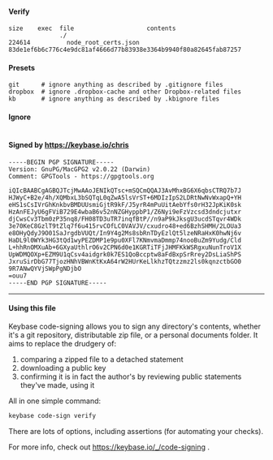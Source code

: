 #### Verify

```
size    exec  file                    contents                                                        
              ./                                                                                      
224614          node_root_certs.json  83de1ef6b6c776c4e9dc81af4666d77b83938e3364b9940f80a82645fab87257
```

#### Presets

```
git      # ignore anything as described by .gitignore files     
dropbox  # ignore .dropbox-cache and other Dropbox-related files
kb       # ignore anything as described by .kbignore files      
```

#### Ignore

```

```

<!-- summarize version = 0.0.4 -->

<!-- BEGIN SIGNATURES -->
#### Signed by https://keybase.io/chris
```
-----BEGIN PGP SIGNATURE-----
Version: GnuPG/MacGPG2 v2.0.22 (Darwin)
Comment: GPGTools - https://gpgtools.org

iQIcBAABCgAGBQJTcjMwAAoJENIkQTsc+mSQCmQQAJ3AvMhxBG6X6qbsCTRQ7b7J
HJWyC+B2e/4h/XQMbxL3bSQTqL0qZwA5lsVrST+6MDIzIpS2LDRtNwNvWxapQ+YH
eHS1sCsIVrGhKnkbvBMDUUsmiGjtR9kF/J5yrR4mPuUitAebYfs0rH32JpKiK0sk
HzAnFEJyU6gFViB729E4wbaB6v52nNZGHyppbP1/Z6Nyi9eFzVzcsd3dndcjutxr
djCwsCv3Tbm0zP35nq8/FH08TD3uTR7inqfBtP//n9aP9kJksgU3ucdSTqvr4WDk
3e70KeC8GzlT9tZlq7f6u415rvCOfLC0VAVJV/cxudro48+ed6BzhSHMH/2LOUa3
e8OHyQdyJ9O01SaJrgdbVUQt/In9Y4g2Ms8sbRnTDyEzlQt5lzeNRaHxK0hwNj6v
HaDL9l0WYk3HG3tQd1wyPEZDMP1e9pu0XFl7KNmvmaDmmp74nooBuZm9Yudg/Cld
L+hhRnOMXuAb+6GXyaUthlrO6v2CPN6d0e1KGRTiTFjJHMFKkWSRgxuNunTroV1X
UpWDMQOXp+EZM9U1qCsv4aidgrk0k7ES1QoBccptw8aFdBxpSrRrey2DsLiaShPS
JxruSirDbG77TjozHNhVBWnKtKxA64rW2HUrKeLlkhzTQtzzmz2ls0kqnzctbGO0
9R7ANwQYVjSWpPgNDjbO
=ouu7
-----END PGP SIGNATURE-----
```
<!-- END SIGNATURES -->

<hr>

#### Using this file

Keybase code-signing allows you to sign any directory's contents, whether it's a git repository,
distributable zip file, or a personal documents folder. It aims to replace the drudgery of:

  1. comparing a zipped file to a detached statement
  2. downloading a public key
  3. confirming it is in fact the author's by reviewing public statements they've made, using it

All in one simple command:

```bash
keybase code-sign verify
```
There are lots of options, including assertions (for automating your checks).

For more info, check out https://keybase.io/_/code-signing .
